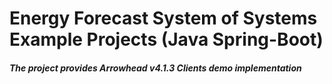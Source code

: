 # Energy Forecast System of Systems Example Projects (Java Spring-Boot)
##### The project provides Arrowhead v4.1.3 Clients demo implementation 
